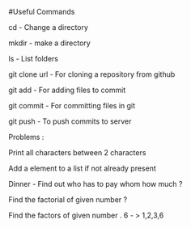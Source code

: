 #Useful Commands

cd - Change a directory

mkdir - make a directory

ls - List folders

git clone url - For cloning a repository from github

git add <file name> - For adding files to commit

git commit <commit message> - For committing files in git

git push - To push commits to server

Problems :

Print all characters between 2 characters

Add a element to a list if not already present

Dinner - Find out who has to pay whom how much ?

Find the factorial of given number ?

Find the factors of given number .
6 - > 1,2,3,6